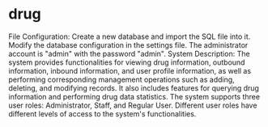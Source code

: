 # drug
File Configuration:
Create a new database and import the SQL file into it.
Modify the database configuration in the settings file.
The administrator account is "admin" with the password "admin".
System Description:
The system provides functionalities for viewing drug information, outbound information, inbound information, and user profile information, as well as performing corresponding management operations such as adding, deleting, and modifying records. It also includes features for querying drug information and performing drug data statistics. The system supports three user roles: Administrator, Staff, and Regular User. Different user roles have different levels of access to the system's functionalities.
